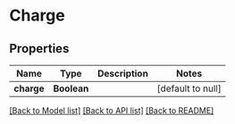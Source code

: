 # Charge
## Properties

| Name | Type | Description | Notes |
|------------ | ------------- | ------------- | -------------|
| **charge** | **Boolean** |  | [default to null] |

[[Back to Model list]](../README.md#documentation-for-models) [[Back to API list]](../README.md#documentation-for-api-endpoints) [[Back to README]](../README.md)

